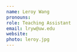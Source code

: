 ```yaml
---
name: Leroy Wang
pronouns: 
role: Teaching Assistant
email: lryw@uw.edu
website: 
photo: leroy.jpg
---
```


<!-- OH: Fri 11:00am-12:00pm, [Zoom](https://washington.zoom.us/my/lrywng) -->
